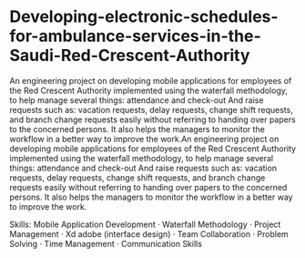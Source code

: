 # Developing-electronic-schedules-for-ambulance-services-in-the-Saudi-Red-Crescent-Authority


An engineering project on developing mobile applications for employees of the Red Crescent Authority implemented using the waterfall methodology, to help manage several things: attendance and check-out
And raise requests such as: vacation requests, delay requests, change shift requests, and branch change requests easily without referring to handing over papers to the concerned persons.
It also helps the managers to monitor the workflow in a better way to improve the work.An engineering project on developing mobile applications for employees of the Red Crescent Authority implemented using the waterfall methodology, to help manage several things: attendance and check-out And raise requests such as: vacation requests, delay requests, change shift requests, and branch change requests easily without referring to handing over papers to the concerned persons. It also helps the managers to monitor the workflow in a better way to improve the work.
 
Skills: Mobile Application Development · Waterfall Methodology · Project Management · Xd adobe (interface design) · Team Collaboration · Problem Solving · Time Management · Communication Skills
